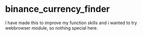 # binance_currency_finder
I have made this to improve my function skills and i wanted to try webbrowser module, so nothing special here.

